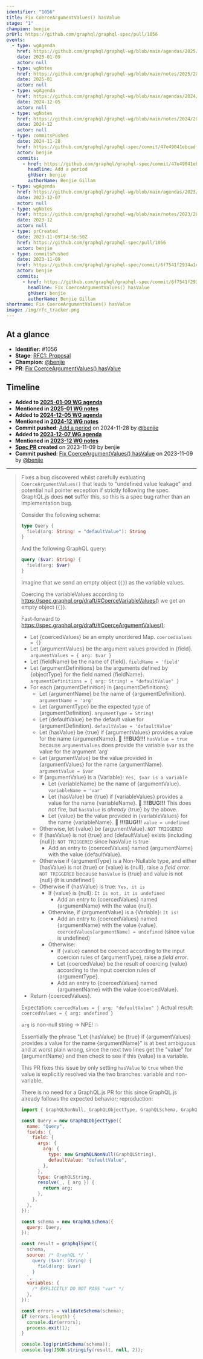 ```yaml
---
identifier: "1056"
title: Fix CoerceArgumentValues() hasValue
stage: "1"
champion: benjie
prUrl: https://github.com/graphql/graphql-spec/pull/1056
events:
  - type: wgAgenda
    href: https://github.com/graphql/graphql-wg/blob/main/agendas/2025/01-Jan/09-wg-primary.md
    date: 2025-01-09
    actor: null
  - type: wgNotes
    href: https://github.com/graphql/graphql-wg/blob/main/notes/2025/2025-01.md
    date: 2025-01
    actor: null
  - type: wgAgenda
    href: https://github.com/graphql/graphql-wg/blob/main/agendas/2024/12-Dec/05-wg-primary.md
    date: 2024-12-05
    actor: null
  - type: wgNotes
    href: https://github.com/graphql/graphql-wg/blob/main/notes/2024/2024-12.md
    date: 2024-12
    actor: null
  - type: commitsPushed
    date: 2024-11-28
    href: https://github.com/graphql/graphql-spec/commit/47e49041ebcadf43392100ee2c9a8b6ed4ac51e4
    actor: benjie
    commits:
      - href: https://github.com/graphql/graphql-spec/commit/47e49041ebcadf43392100ee2c9a8b6ed4ac51e4
        headline: Add a period
        ghUser: benjie
        authorName: Benjie Gillam
  - type: wgAgenda
    href: https://github.com/graphql/graphql-wg/blob/main/agendas/2023/12-Dec/07-wg-primary.md
    date: 2023-12-07
    actor: null
  - type: wgNotes
    href: https://github.com/graphql/graphql-wg/blob/main/notes/2023/2023-12.md
    date: 2023-12
    actor: null
  - type: prCreated
    date: 2023-11-09T14:56:50Z
    href: https://github.com/graphql/graphql-spec/pull/1056
    actor: benjie
  - type: commitsPushed
    date: 2023-11-09
    href: https://github.com/graphql/graphql-spec/commit/6f7541f2934a1ed15d76bb8d9364d9791f83b66b
    actor: benjie
    commits:
      - href: https://github.com/graphql/graphql-spec/commit/6f7541f2934a1ed15d76bb8d9364d9791f83b66b
        headline: Fix CoerceArgumentValues() hasValue
        ghUser: benjie
        authorName: Benjie Gillam
shortname: Fix CoerceArgumentValues() hasValue
image: /img/rfc_tracker.png
---
```


## At a glance

- **Identifier**: #1056
- **Stage**: [RFC1: Proposal](https://github.com/graphql/graphql-spec/blob/main/CONTRIBUTING.md#stage-1-proposal)
- **Champion**: [@benjie](https://github.com/benjie)
- **PR**: [Fix CoerceArgumentValues() hasValue](https://github.com/graphql/graphql-spec/pull/1056)

<!-- BEGIN_CUSTOM_TEXT -->



<!-- END_CUSTOM_TEXT -->

## Timeline

- **Added to [2025-01-09 WG agenda](https://github.com/graphql/graphql-wg/blob/main/agendas/2025/01-Jan/09-wg-primary.md)**
- **Mentioned in [2025-01 WG notes](https://github.com/graphql/graphql-wg/blob/main/notes/2025/2025-01.md)**
- **Added to [2024-12-05 WG agenda](https://github.com/graphql/graphql-wg/blob/main/agendas/2024/12-Dec/05-wg-primary.md)**
- **Mentioned in [2024-12 WG notes](https://github.com/graphql/graphql-wg/blob/main/notes/2024/2024-12.md)**
- **Commit pushed**: [Add a period](https://github.com/graphql/graphql-spec/commit/47e49041ebcadf43392100ee2c9a8b6ed4ac51e4) on 2024-11-28 by [@benjie](https://github.com/benjie)
- **Added to [2023-12-07 WG agenda](https://github.com/graphql/graphql-wg/blob/main/agendas/2023/12-Dec/07-wg-primary.md)**
- **Mentioned in [2023-12 WG notes](https://github.com/graphql/graphql-wg/blob/main/notes/2023/2023-12.md)**
- **[Spec PR](https://github.com/graphql/graphql-spec/pull/1056) created** on 2023-11-09 by benjie
- **Commit pushed**: [Fix CoerceArgumentValues() hasValue](https://github.com/graphql/graphql-spec/commit/6f7541f2934a1ed15d76bb8d9364d9791f83b66b) on 2023-11-09 by [@benjie](https://github.com/benjie)

<!-- VERBATIM -->

---

> Fixes a bug discovered whilst carefully evaluating `CoerceArgumentValues()` that leads to "undefined value leakage" and potential null pointer exception if strictly following the spec. GraphQL.js does **not** suffer this, so this is a spec bug rather than an implementation bug.
> 
> Consider the following schema:
> 
> ```graphql
> type Query {
>   field(arg: String! = "defaultValue"): String
> }
> ```
> 
> And the following GraphQL query:
> 
> ```graphql
> query ($var: String) {
>   field(arg: $var)
> }
> ```
> 
> Imagine that we send an empty object (`{}`) as the variable values.
> 
> Coercing the variableValues according to https://spec.graphql.org/draft/#CoerceVariableValues() we get an empty object (`{}`).
> 
> Fast-forward to https://spec.graphql.org/draft/#CoerceArgumentValues():
> 
> - Let \{coercedValues} be an empty unordered Map. `coercedValues = {}`
> - Let \{argumentValues} be the argument values provided in \{field}. `argumentValues = { arg: $var }`
> - Let \{fieldName} be the name of \{field}. `fieldName = 'field'`
> - Let \{argumentDefinitions} be the arguments defined by \{objectType} for the
>   field named \{fieldName}. `argumentDefinitions = { arg: String! = "defaultValue" }`
> - For each \{argumentDefinition} in \{argumentDefinitions}:
>   - Let \{argumentName} be the name of \{argumentDefinition}. `argumentName = 'arg'`
>   - Let \{argumentType} be the expected type of \{argumentDefinition}. `argumentType = String!`
>   - Let \{defaultValue} be the default value for \{argumentDefinition}. `defaultValue = 'defaultValue'`
>   - Let \{hasValue} be \{true} if \{argumentValues} provides a value for the name
>     \{argumentName}. :bug: **!!!BUG!!!** `hasValue = true` because `argumentValues` does provide the variable `$var` as the value for the argument 'arg'
>   - Let \{argumentValue} be the value provided in \{argumentValues} for the name
>     \{argumentName}. `argumentValue = $var`
>   - If \{argumentValue} is a \{Variable}: `Yes, $var is a variable`
>     - Let \{variableName} be the name of \{argumentValue}. `variableName = 'var'`
>     - Let \{hasValue} be \{true} if \{variableValues} provides a value for the name
>       \{variableName}. :bug: **!!!BUG!!!** This does _not_ fire, but `hasValue` is _already_ \{true} by the above.
>     - Let \{value} be the value provided in \{variableValues} for the name
>       \{variableName}. :bug: **!!!BUG!!!** `value = undefined`
>   - Otherwise, let​ \{value} be \{argumentValue}. `NOT TRIGGERED`
>   - If \{hasValue} is not \{true} and \{defaultValue} exists (including \{null}):  `NOT TRIGGERED` since hasValue is true
>     - Add an entry to \{coercedValues} named \{argumentName} with the value
>       \{defaultValue}.
>   - Otherwise if \{argumentType} is a Non-Nullable type, and either \{hasValue} is
>     not \{true} or \{value} is \{null}, raise a _field error_.  `NOT TRIGGERED` because `hasValue` is \{true} and value is not \{null} (it is undefined!)
>   - Otherwise if \{hasValue} is true: `Yes, it is`
>     - If \{value} is \{null}: `It is not, it is undefined`
>       - Add an entry to \{coercedValues} named \{argumentName} with the value
>         \{null}.
>     - Otherwise, if \{argumentValue} is a \{Variable}: `It is!`
>       - Add an entry to \{coercedValues} named \{argumentName} with the value
>         \{value}. `coercedValues[argumentName] = undefined` (since `value` is undefined)
>     - Otherwise:
>       - If \{value} cannot be coerced according to the input coercion rules of
>         \{argumentType}, raise a _field error_.
>       - Let \{coercedValue} be the result of coercing \{value} according to the
>         input coercion rules of \{argumentType}.
>       - Add an entry to \{coercedValues} named \{argumentName} with the value
>         \{coercedValue}.
> - Return \{coercedValues}.
> 
> Expectation: `coercedValues = { arg: "defaultValue" }`
> Actual result: `coercedValues = { arg: undefined }`
> 
> `arg` is non-null string -> NPE! :boom: 
> 
> Essentially the phrase "Let \{hasValue} be \{true} if \{argumentValues} provides a value for the name \{argumentName}" is at best ambiguous and at worst plain wrong, since the next two lines get the "value" for \{argumentName} and then check to see if this \{value} is a variable.
> 
> This PR fixes this issue by only setting `hasValue` to `true` when the value is explicitly resolved via the two branches: variable and non-variable.
> 
> There is no need for a GraphQL.js PR for this since GraphQL.js already follows the expected behavior; reproduction:
> 
> ```js
> import { GraphQLNonNull, GraphQLObjectType, GraphQLSchema, GraphQLString, graphqlSync, printSchema, validateSchema } from "graphql";
> 
> const Query = new GraphQLObjectType({
>   name: "Query",
>   fields: {
>     field: {
>       args: {
>         arg: {
>           type: new GraphQLNonNull(GraphQLString),
>           defaultValue: "defaultValue",
>         },
>       },
>       type: GraphQLString,
>       resolve(_, { arg }) {
>         return arg;
>       },
>     },
>   },
> });
> 
> const schema = new GraphQLSchema({
>   query: Query,
> });
> 
> const result = graphqlSync({
>   schema,
>   source: /* GraphQL */ `
>     query ($var: String) {
>       field(arg: $var)
>     }
>   `,
>   variables: {
>     /* EXPLICITLY DO NOT PASS "var" */
>   },
> });
> 
> const errors = validateSchema(schema);
> if (errors.length) {
>   console.dir(errors);
>   process.exit(1);
> }
> 
> console.log(printSchema(schema));
> console.log(JSON.stringify(result, null, 2));
> ```
